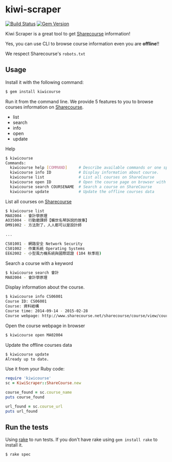 # kiwi-scraper

[![Build Status](https://travis-ci.org/Kiwi-Learn/kiwi-scraper.svg?branch=master)](https://travis-ci.org/Kiwi-Learn/kiwi-scraper)
[![Gem Version](https://badge.fury.io/rb/kiwicourse.svg)](https://badge.fury.io/rb/kiwicourse)

Kiwi Scraper is a great tool to get [Sharecourse](http://sharecourse.net/sharecourse/general/home/) information!

Yes, you can use CLI to browse course information even you are **offline**!!

We respect Sharecourse's `robots.txt`

## Usage

Install it with the following command:
```sh
$ gem install kiwicourse
```

Run it from the command line. We provide 5 features to you to browse courses information on  [Sharecourse](http://sharecourse.net/sharecourse/general/home/).

- list
- search
- info
- open
- update


Help
```sh
$ kiwicourse
Commands:
  kiwicourse help [COMMAND]     # Describe available commands or one specific command
  kiwicourse info ID            # Display information about course.
  kiwicourse list               # List all courses on ShareCourse
  kiwicourse open ID            # Open the course page on browser with course id
  kiwicourse search COURSENAME  # Search a course on ShareCourse
  kiwicourse update             # Update the offline courses data
```


List all courses on [Sharecourse](http://sharecourse.net/sharecourse/general/home/)
```sh
$ kiwicourse list
MA02004 - 會計學原理
AO35004 - 行動磨課師【曠世名琴訴說的故事】
DM91002 - 方法對了，人人都可以是設計師

...

CS01001 - 網路安全 Network Security
CS01002 - 作業系統 Operating Systems
EE62002 - 小型風力機系統與國際認證 (104 秋季班)
```

Search a course with a keyword
```sh
$ kiwicourse search 會計
MA02004 - 會計學原理
```

Display information about the course.

```sh
$ kiwicourse info CS06001
Course ID: CS06001
Course: 資料結構
Course time: 2014-09-14 - 2015-02-28
Course webpage: http://www.sharecourse.net/sharecourse/course/view/courseInfo/28
```

Open the course webpage in browser
```sh
$ kiwicourse open MA02004
```

Update the offline courses data
```sh
$ kiwicourse update
Already up to date.
```

Use it from your Ruby code:
````ruby
require 'kiwicourse'
sc = KiwiScraper::ShareCourse.new

course_found = sc.course_name
puts course_found

url_found = sc.course_url
puts url_found

````

## Run the tests

Using [rake](http://docs.seattlerb.org/rake/) to run tests. If you don't have rake using `gem install rake` to install it.

```sh
$ rake spec
```
